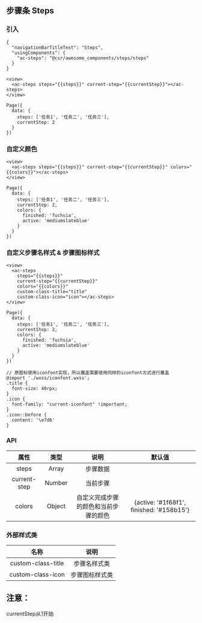 ## 步骤条 Steps

### 引入

```
{
  "navigationBarTitleText": "Steps",
  "usingComponents": {
    "ac-steps": "@csr/awesome_components/steps/steps"
  }
}

<view>
  <ac-steps steps="{{steps}}" current-step="{{currentStep}}"></ac-steps>
</view>

Page({
  data: {
    steps: ['任务1', '任务二', '任务三'],
    currentStep: 2
  }
})
```


### 自定义颜色
```
<view>
  <ac-steps steps="{{steps}}" current-step="{{currentStep}}" colors="{{colors}}"></ac-steps>
</view>

Page({
  data: {
    steps: ['任务1', '任务二', '任务三'],
    currentStep: 2,
    colors: {
      finished: 'fuchsia',
      active: 'mediumslateblue'
    }
  }
})
```

### 自定义步骤名样式 & 步骤图标样式

```
<view>
  <ac-steps
    steps="{{steps}}"
    current-step="{{currentStep}}"
    colors="{{colors}}"
    custom-class-title="title"
    custom-class-icon="icon"></ac-steps>
</view>

Page({
  data: {
    steps: ['任务1', '任务二', '任务三'],
    currentStep: 2,
    colors: {
      finished: 'fuchsia',
      active: 'mediumslateblue'
    }
  }
})

// 原图标使用iconfont实现，所以覆盖需要使用同样的iconfont方式进行覆盖
@import './wxss/iconfont.wxss';
.title {
  font-size: 40rpx;
}
.icon {
  font-family: "current-iconfont" !important;
}
.icon::before {
  content: '\e7d6'
}
```

### API
| 属性 | 类型 | 说明 | 默认值 |
| :---: | :----: | :----: | :----: |
| steps | Array | 步骤数据 | 
| current-step | Number | 当前步骤 | 
| colors | Object | 自定义完成步骤的颜色和当前步骤的颜色 | {active: '#1f68f1', finished: '#158b15'}

### 外部样式类

| 名称 | 说明 |
| :---: | :----: |
| custom-class-title | 步骤名样式类 | 
| custom-class-icon | 步骤图标样式类 | 

## 注意：
currentStep从1开始
